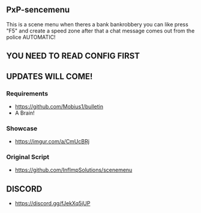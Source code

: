 ## PxP-sencemenu

This is a scene menu when theres a bank bankrobbery you can like press "F5" and create a speed zone after that a chat message comes out from the police AUTOMATIC! 

## YOU NEED TO READ CONFIG FIRST

## UPDATES WILL COME!

### Requirements
- https://github.com/Mobius1/bulletin 
- A Brain!

### Showcase
- https://imgur.com/a/CmUcBRj

### Original Script
- https://github.com/InfImpSolutions/scenemenu

## DISCORD
- https://discord.gg/fJekXq5jUP
